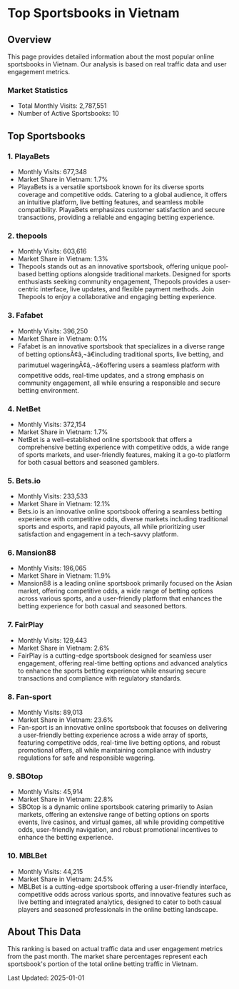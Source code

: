 # Top Sportsbooks in Vietnam

## Overview
This page provides detailed information about the most popular online sportsbooks in Vietnam. 
Our analysis is based on real traffic data and user engagement metrics.

### Market Statistics
- Total Monthly Visits: 2,787,551
- Number of Active Sportsbooks: 10

## Top Sportsbooks

### 1. PlayaBets
- Monthly Visits: 677,348
- Market Share in Vietnam: 1.7%
-  PlayaBets is a versatile sportsbook known for its diverse sports coverage and competitive odds. Catering to a global audience, it offers an intuitive platform, live betting features, and seamless mobile compatibility. PlayaBets emphasizes customer satisfaction and secure transactions, providing a reliable and engaging betting experience.

### 2. thepools
- Monthly Visits: 603,616
- Market Share in Vietnam: 1.3%
-  Thepools stands out as an innovative sportsbook, offering unique pool-based betting options alongside traditional markets. Designed for sports enthusiasts seeking community engagement, Thepools provides a user-centric interface, live updates, and flexible payment methods. Join Thepools to enjoy a collaborative and engaging betting experience.

### 3. Fafabet
- Monthly Visits: 396,250
- Market Share in Vietnam: 0.1%
- Fafabet is an innovative sportsbook that specializes in a diverse range of betting optionsÃ¢â‚¬â€including traditional sports, live betting, and parimutuel wageringÃ¢â‚¬â€offering users a seamless platform with competitive odds, real-time updates, and a strong emphasis on community engagement, all while ensuring a responsible and secure betting environment.

### 4. NetBet
- Monthly Visits: 372,154
- Market Share in Vietnam: 1.7%
- NetBet is a well-established online sportsbook that offers a comprehensive betting experience with competitive odds, a wide range of sports markets, and user-friendly features, making it a go-to platform for both casual bettors and seasoned gamblers.

### 5. Bets.io
- Monthly Visits: 233,533
- Market Share in Vietnam: 12.1%
- Bets.io is an innovative online sportsbook offering a seamless betting experience with competitive odds, diverse markets including traditional sports and esports, and rapid payouts, all while prioritizing user satisfaction and engagement in a tech-savvy platform.

### 6. Mansion88
- Monthly Visits: 196,065
- Market Share in Vietnam: 11.9%
- Mansion88 is a leading online sportsbook primarily focused on the Asian market, offering competitive odds, a wide range of betting options across various sports, and a user-friendly platform that enhances the betting experience for both casual and seasoned bettors.

### 7. FairPlay
- Monthly Visits: 129,443
- Market Share in Vietnam: 2.6%
- FairPlay is a cutting-edge sportsbook designed for seamless user engagement, offering real-time betting options and advanced analytics to enhance the sports betting experience while ensuring secure transactions and compliance with regulatory standards.

### 8. Fan-sport
- Monthly Visits: 89,013
- Market Share in Vietnam: 23.6%
- Fan-sport is an innovative online sportsbook that focuses on delivering a user-friendly betting experience across a wide array of sports, featuring competitive odds, real-time live betting options, and robust promotional offers, all while maintaining compliance with industry regulations for safe and responsible wagering.

### 9. SBOtop
- Monthly Visits: 45,914
- Market Share in Vietnam: 22.8%
- SBOtop is a dynamic online sportsbook catering primarily to Asian markets, offering an extensive range of betting options on sports events, live casinos, and virtual games, all while providing competitive odds, user-friendly navigation, and robust promotional incentives to enhance the betting experience.

### 10. MBLBet
- Monthly Visits: 44,215
- Market Share in Vietnam: 24.5%
- MBLBet is a cutting-edge sportsbook offering a user-friendly interface, competitive odds across various sports, and innovative features such as live betting and integrated analytics, designed to cater to both casual players and seasoned professionals in the online betting landscape.


## About This Data
This ranking is based on actual traffic data and user engagement metrics from the past month. 
The market share percentages represent each sportsbook's portion of the total online betting traffic in Vietnam.

Last Updated: 2025-01-01
